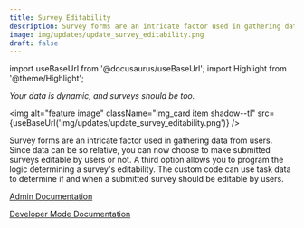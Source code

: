 ```yaml
---
title: Survey Editability
description: Survey forms are an intricate factor used in gathering data from users. Since data can be so relative, you can now choose to make submitted surveys editable by users or not. A third option allows you to program the logic determining a survey's editability. The custom code can use task data to determine if and when a submitted survey should be editable by users. Your data is dynamic, and surveys should be too.
image: img/updates/update_survey_editability.png
draft: false
---
```


import useBaseUrl from '@docusaurus/useBaseUrl'; 
import Highlight from '@theme/Highlight';

<div className="align-center">
<div className="card">
<div className="card__header">

<span className="hero__subtitle"><em>

Your data is dynamic, and surveys should be too.

</em></span>

</div>
<div className="card__image">

<img alt="feature image" className="img_card item shadow--tl" src={useBaseUrl('img/updates/update_survey_editability.png')} />
<br/>

</div>
<div className="card__body">

Survey forms are an intricate factor used in gathering data from users. Since data can be so relative, you can now choose to make submitted surveys editable by users or not. A third option allows you to program the logic determining a survey's editability. The custom code can use task data to determine if and when a submitted survey should be editable by users.

</div>
<div className="card__footer text-center align-padding-center">

<a className="button button--info button--block" href="/docs/documentation/admin/survey/survey_overview#access">Admin Documentation</a>
<br/>

<a className="button button--info button--block" href="/docs/documentation/automation/surveys/survey_editable_code">Developer Mode Documentation</a>
<br/>


</div>
</div>
</div>
